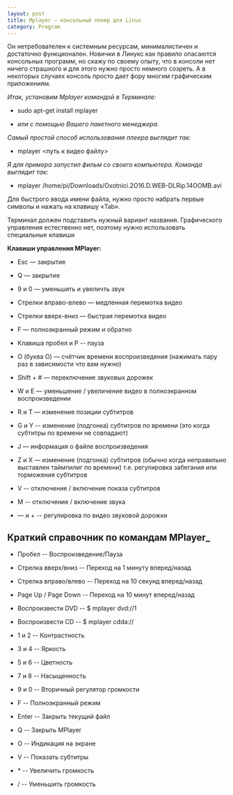 ```yaml
---
layout: post
title: Mplayer — консольный плеер для Linux
category: Program
---
```


Он нетребователен к системным
ресурсам, минималистичен и достаточно функционален. Новички в Линукс как
правило опасаются консольных программ, но скажу по своему опыту, что в консоли
нет ничего страшного и для этого нужно просто немного созреть. А в некоторых
случаях консоль просто дает фору многим графическим приложениям. 

*Итак,
установим Mplayer командой в Терминале:*

- sudo apt-get install mplayer

- *или с помощью Вашего пакетного менеджера.*

*Самый простой способ использования плеера выглядит так:*

- mplayer <путь к видео файлу>

*Я для примера запустил фильм со своего компьютера. Команда выглядит так:*

- mplayer /home/pi/Downloads/Oxotnici.2O16.D.WEB-DLRip.14OOMB.avi

Для быстрого ввода имени файла, нужно просто набрать первые символы и нажать
на клавишу «Tab».

Терминал должен подставить нужный вариант названия.
Графического управления естественно нет, поэтому нужно использовать
специальные клавиши

**Клавиши управления MPlayer:**

- Esc — закрытие

- Q — закрытие

- 9 и 0 — уменьшить и увеличть звук

- Стрелки вправо-влево — медленная перемотка видео

- Стрелки вверх-вниз — быстрая перемотка видео

- F — полноэкранный режим и обратно

- Клавиша пробел и P -- пауза

- O (буква О) — счётчик времени воспроизведения (нажимать пару раз в зависимости
что
вам нужно)

- Shift + # — переключение звуковых дорожек

- W и E — уменьшение / увеличение видео в полноэкранном воспроизведении

- R и T — изменение позиции субтитров

- G и Y -- изменение (подгонка) субтитров по времени (это когда субтитры по времени не
совпадают) 

- J — информация о файле воспроизведения

- Z и X — изменение (подгонка) субтитров (обычно когда неправильно выставлен
таймпилиг по времени) т.е. регулировка забегания или торможения субтитров

- V -- отключение / включение показа субтитров

- M -- отключение / включение звука

- — и + -- регулировка по видео звуковой дорожки

## Краткий справочник по командам MPlayer_

- Пробел -- Воспроизведение/Пауза

- Стрелка вверх/вниз -- Переход на 1 минуту вперед/назад

- Стрелка вправо/влево -- Переход на 10 секунд вперед/назад

- Page Up / Page Down -- Переход на 10 минут вперед/назад

- Воспроизвести DVD -- $ mplayer dvd://1

- Воспроизвести CD -- $ mplayer cdda://

- 1 и 2 -- Контрастность

- 3 и 4 -- Яркость

- 5 и 6 -- Цветность

- 7 и 8 -- Насыщенность

- 9 и 0 -- Вторичный регулятор громкости

- F -- Полноэкранный режим

- Enter -- Закрыть текущий файл

- Q -- Закрыть MPlayer

- O -- Индикация на экране

- V -- Показать субтитры

- \* -- Увеличить громкость

- / -- Уменьшить громкость
